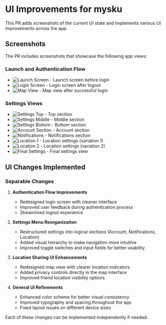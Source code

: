 # UI Improvements for mysku

This PR adds screenshots of the current UI state and implements various UI improvements across the app.

## Screenshots
The PR includes screenshots that showcase the following app views:

### Launch and Authentication Flow
- ![Launch Screen](./screenshots/Launch_Screen_before_Login.png) - Launch screen before login
- ![Login Screen](./screenshots/Login_Screen_after_Logout.png) - Login screen after logout
- ![Map View](./screenshots/Map_View_after_Login.png) - Map view after successful login

### Settings Views
- ![Settings Top](./screenshots/Settings_View_Top.png) - Top section
- ![Settings Middle](./screenshots/Settings_View_Middle.png) - Middle section
- ![Settings Bottom](./screenshots/Settings_View_Bottom.png) - Bottom section
- ![Account Section](./screenshots/Settings_View_Account_Section.png) - Account section
- ![Notifications](./screenshots/Settings_View_Notifications.png) - Notifications section
- ![Location 1](./screenshots/Settings_View_Location_1.png) - Location settings (variation 1)
- ![Location 2](./screenshots/Settings_View_Location_2.png) - Location settings (variation 2)
- ![Final Settings](./screenshots/Settings_View_Final.png) - Final settings view

## UI Changes Implemented

### Separable Changes
1. **Authentication Flow Improvements**
   - Redesigned login screen with cleaner interface
   - Improved user feedback during authentication process
   - Streamlined logout experience

2. **Settings Menu Reorganization**
   - Restructured settings into logical sections (Account, Notifications, Location)
   - Added visual hierarchy to make navigation more intuitive
   - Improved toggle switches and input fields for better usability

3. **Location Sharing UI Enhancements**
   - Redesigned map view with clearer location indicators
   - Added privacy controls directly in the map interface
   - Improved friend location visibility options

4. **General UI Refinements**
   - Enhanced color scheme for better visual consistency
   - Improved typography and spacing throughout the app
   - Fixed layout issues on different device sizes

Each of these changes can be implemented independently if needed. 